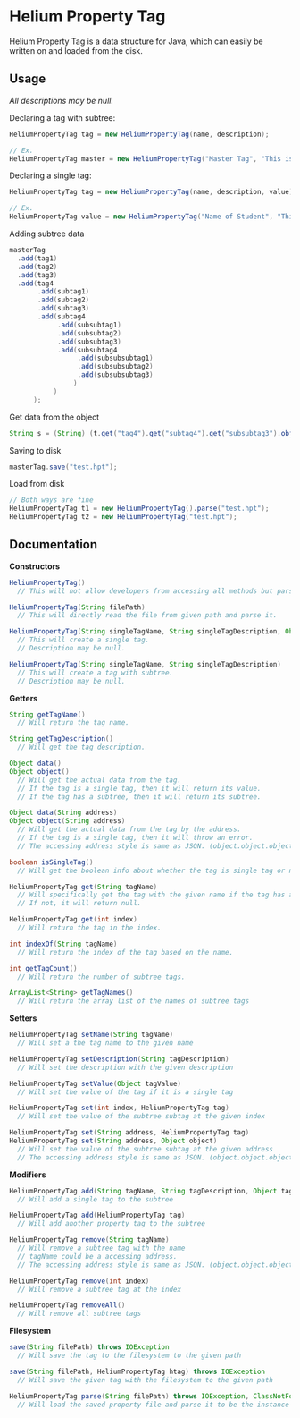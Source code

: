 # Helium Property Tag

Helium Property Tag is a data structure for Java, which can easily be written on and loaded from the disk.



## Usage

*All descriptions may be null.*

Declaring a tag with subtree:

```java
HeliumPropertyTag tag = new HeliumPropertyTag(name, description);

// Ex.
HeliumPropertyTag master = new HeliumPropertyTag("Master Tag", "This is the master tag.");
```



Declaring a single tag:

```java
HeliumPropertyTag tag = new HeliumPropertyTag(name, description, value);

// Ex.
HeliumPropertyTag value = new HeliumPropertyTag("Name of Student", "This property tag contains the name of the student.", "Alexander");
```



Adding subtree data

```java
masterTag
  .add(tag1)
  .add(tag2)
  .add(tag3)
  .add(tag4
       .add(subtag1)
       .add(subtag2)
       .add(subtag3)
       .add(subtag4
            .add(subsubtag1)
            .add(subsubtag2)
            .add(subsubtag3)
            .add(subsubtag4
                 .add(subsubsubtag1)
                 .add(subsubsubtag2)
                 .add(subsubsubtag3)
                )
           )
      );
```



Get data from the object

```java
String s = (String) (t.get("tag4").get("subtag4").get("subsubtag3").object());
```



Saving to disk

```java
masterTag.save("test.hpt");
```



Load from disk

```java
// Both ways are fine
HeliumPropertyTag t1 = new HeliumPropertyTag().parse("test.hpt");
HeliumPropertyTag t2 = new HeliumPropertyTag("test.hpt");
```





## Documentation

**Constructors**

```java
HeliumPropertyTag()
  // This will not allow developers from accessing all methods but parse(String filePath) and save(String filePath, HeliumPropertyTag htag).
```

```java
HeliumPropertyTag(String filePath)
  // This will directly read the file from given path and parse it.
```

```java
HeliumPropertyTag(String singleTagName, String singleTagDescription, Object singleTagValue)
  // This will create a single tag.
  // Description may be null.
```

```java
HeliumPropertyTag(String singleTagName, String singleTagDescription)
  // This will create a tag with subtree.
  // Description may be null.
```



**Getters**

```java
String getTagName()
  // Will return the tag name.
```

```java
String getTagDescription()
  // Will get the tag description.
```

```java
Object data()
Object object()
  // Will get the actual data from the tag.
  // If the tag is a single tag, then it will return its value.
  // If the tag has a subtree, then it will return its subtree.
```

```java
Object data(String address)
Object object(String address)
  // Will get the actual data from the tag by the address.
  // If the tag is a single tag, then it will throw an error.
  // The accessing address style is same as JSON. (object.object.object...)
```

```java
boolean isSingleTag()
  // Will get the boolean info about whether the tag is single tag or not.
```

```java
HeliumPropertyTag get(String tagName)
  // Will specifically get the tag with the given name if the tag has a subtree.
  // If not, it will return null.
```

```java
HeliumPropertyTag get(int index)
  // Will return the tag in the index.
```

```java
int indexOf(String tagName)
  // Will return the index of the tag based on the name.
```

```java
int getTagCount()
  // Will return the number of subtree tags.
```

```java
ArrayList<String> getTagNames()
  // Will return the array list of the names of subtree tags
```



**Setters**

```java
HeliumPropertyTag setName(String tagName)
  // Will set a the tag name to the given name
```

```java
HeliumPropertyTag setDescription(String tagDescription)
  // Will set the description with the given description
```

```java
HeliumPropertyTag setValue(Object tagValue)
  // Will set the value of the tag if it is a single tag
```

```java
HeliumPropertyTag set(int index, HeliumPropertyTag tag)
  // Will set the value of the subtree subtag at the given index
```

```java
HeliumPropertyTag set(String address, HeliumPropertyTag tag)
HeliumPropertyTag set(String address, Object object)
  // Will set the value of the subtree subtag at the given address
  // The accessing address style is same as JSON. (object.object.object...)
```





**Modifiers**

```java
HeliumPropertyTag add(String tagName, String tagDescription, Object tagValue)
  // Will add a single tag to the subtree
```

```java
HeliumPropertyTag add(HeliumPropertyTag tag)
  // Will add another property tag to the subtree
```

```java
HeliumPropertyTag remove(String tagName)
  // Will remove a subtree tag with the name
  // tagName could be a accessing address.
  // The accessing address style is same as JSON. (object.object.object...)
```

```java
HeliumPropertyTag remove(int index)
  // Will remove a subtree tag at the index
```

```java
HeliumPropertyTag removeAll()
  // Will remove all subtree tags
```



**Filesystem**

```java
save(String filePath) throws IOException
  // Will save the tag to the filesystem to the given path
```

```java
save(String filePath, HeliumPropertyTag htag) throws IOException
  // Will save the given tag with the filesystem to the given path
```

```java
HeliumPropertyTag parse(String filePath) throws IOException, ClassNotFoundException
  // Will load the saved property file and parse it to be the instance of HeliumPropertyTag.
```

